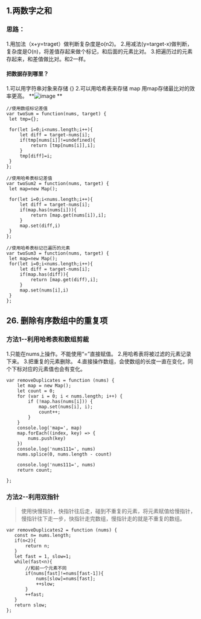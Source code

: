 ## 1.两数字之和

### 思路：
   1.用加法（x+y=traget）做判断复杂度是o(n2)。
   2.用减法(y=target-x)做判断，复杂度是O(n)，将差值存起来做个标记，和后面的元素比对。
   3.把遍历过的元素存起来，和差值做比对。和2一样。
#### 把数据存到哪里？
   1.可以用字符串对象来存储 {}
   2.可以用哈希表来存储 map
   用map存储最比对的效率更高。
   **![image](https://user-images.githubusercontent.com/15663474/169239440-c18ec1bb-d74f-4b89-a2d1-fbf0761dd167.png)
**
   ```
   //使用数组标记差值
 var twoSum = function(nums, target) {
    let tmp={};
    
    for(let i=0;i<nums.length;i++){
        let diff = target-nums[i];
        if(tmp[nums[i]]!=undefined){
            return [tmp[nums[i]],i];
        }
        tmp[diff]=i;
    }
};

//使用哈希表标记差值
var twoSum2 = function(nums, target) {
    let map=new Map();
    
    for(let i=0;i<nums.length;i++){
        let diff = target-nums[i];
        if(map.has(nums[i])){
            return [map.get(nums[i]),i];
        }
        map.set(diff,i)
    }
};

//使用哈希表标记已遍历的元素
var twoSum3 = function(nums, target) {
    let map=new Map();
    for(let i=0;i<nums.length;i++){
        let diff = target-nums[i];
        if(map.has(diff)){
            return [map.get(diff),i];
        }
        map.set(nums[i],i)
    }
};
   ```
## 26. 删除有序数组中的重复项

### 方法1--利用哈希表和数组剪裁
   1.只能在nums上操作。不能使用“=”直接赋值。
   2.用哈希表将被过滤的元素记录下来。
   3.把重复的元素删除。
   4.直接操作数组，会使数组的长度一直在变化，同个下标对应的元素值也会有变化。
```
var removeDuplicates = function (nums) {
    let map = new Map();
    let count = 0;
    for (var i = 0; i < nums.length; i++) {
        if (!map.has(nums[i])) {
            map.set(nums[i], i);
            count++;
        }
    }
    console.log('map=', map)
    map.forEach((index, key) => {
        nums.push(key)
    })
    console.log('nums111=', nums)
    nums.splice(0, nums.length - count)

    console.log('nums111=', nums)
    return count;

};
```

### 方法2--利用双指针
> 使用快慢指针，快指针往后走，碰到不重复的元素，将元素赋值给慢指针，慢指针往下走一步，快指针走完数组，慢指针走的就是不重复的数组。
```
var removeDuplicates2 = function (nums) {
   const n= nums.length;
   if(n<2){
       return n;
   }
   let fast = 1, slow=1;
   while(fast<n){
       //和前一个元素不同
       if(nums[fast]!=nums[fast-1]){
           nums[slow]=nums[fast];
           ++slow;
       }
       ++fast;
   }
   return slow;
};
```   
